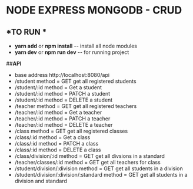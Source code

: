 # **NODE EXPRESS MONGODB - CRUD**

## *TO RUN *

* **yarn add** or **npm install** -- install all node modules
* **yarn dev**  or **npm run dev** -- for running project

##**API**
* base address http://localhost:8080/api
* /student method = GET get all registered students
* /student/:id  method = Get a student 
* /student/:id  method = PATCH a student 
* /student/:id  method = DELETE a student 
* /teacher method = GET get all registered teachers
* /teacher/:id  method = Get a teacher 
* /teacher/:id  method = PATCH a teacher 
* /teacher/:id  method = DELETE a teacher 
* /class method = GET get all registered classes
* /class/:id  method = Get a class 
* /class/:id  method = PATCH a class 
* /class/:id  method = DELETE a class 
* /class/division/:id  method  = GET get all divsions in a standard
* /teacher/classes/:id  method = GET get all teachers for class
* /student/division/:division  method = GET get all students in a division
* /student/division/:division/:standard  method = GET get all students in a division and standard
